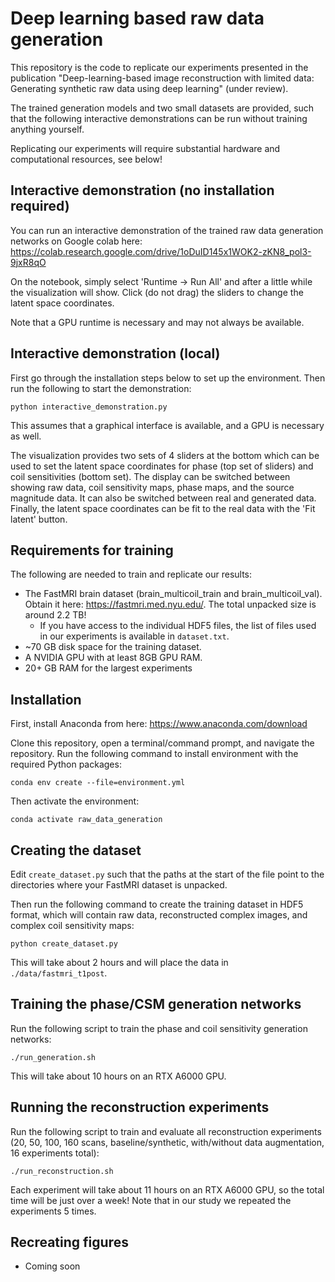 # Deep learning based raw data generationThis repository is the code to replicate our experiments presented in the publication "Deep-learning-based image reconstruction with limited data: Generating synthetic raw data using deep learning" (under review).The trained generation models and two small datasets are provided, such that the following interactive demonstrations can be run without training anything yourself.Replicating our experiments will require substantial hardware and computational resources, see below!## Interactive demonstration (no installation required)You can run an interactive demonstration of the trained raw data generation networks on Google colab here: https://colab.research.google.com/drive/1oDuID145x1WOK2-zKN8_pol3-9jxR8qOOn the notebook, simply select 'Runtime -> Run All' and after a little while the visualization will show. Click (do not drag) the sliders to change the latent space coordinates.Note that a GPU runtime is necessary and may not always be available.## Interactive demonstration (local)First go through the installation steps below to set up the environment. Then run the following to start the demonstration:```python interactive_demonstration.py```This assumes that a graphical interface is available, and a GPU is necessary as well.The visualization provides two sets of 4 sliders at the bottom which can be used to set the latent space coordinates for phase (top set of sliders) and coil sensitivities (bottom set). The display can be switched between showing raw data, coil sensitivity maps, phase maps, and the source magnitude data. It can also be switched between real and generated data. Finally, the latent space coordinates can be fit to the real data with the 'Fit latent' button.## Requirements for trainingThe following are needed to train and replicate our results:- The FastMRI brain dataset (brain_multicoil_train and brain_multicoil_val). Obtain it here: https://fastmri.med.nyu.edu/. The total unpacked size is around 2.2 TB!  - If you have access to the individual HDF5 files, the list of files used in our experiments is available in `dataset.txt`.- ~70 GB disk space for the training dataset.- A NVIDIA GPU with at least 8GB GPU RAM.- 20+ GB RAM for the largest experiments## InstallationFirst, install Anaconda from here: https://www.anaconda.com/downloadClone this repository, open a terminal/command prompt, and navigate the repository. Run the following command to install environment with the required Python packages:```conda env create --file=environment.yml```Then activate the environment:```conda activate raw_data_generation```## Creating the datasetEdit `create_dataset.py` such that the paths at the start of the file point to the directories where your FastMRI dataset is unpacked.Then run the following command to create the training dataset in HDF5 format, which will contain raw data, reconstructed complex images, and complex coil sensitivity maps:```python create_dataset.py```This will take about 2 hours and will place the data in `./data/fastmri_t1post`.## Training the phase/CSM generation networksRun the following script to train the phase and coil sensitivity generation networks:```./run_generation.sh```This will take about 10 hours on an RTX A6000 GPU.## Running the reconstruction experimentsRun the following script to train and evaluate all reconstruction experiments (20, 50, 100, 160 scans, baseline/synthetic, with/without data augmentation, 16 experiments total):```./run_reconstruction.sh```Each experiment will take about 11 hours on an RTX A6000 GPU, so the total time will be just over a week! Note that in our study we repeated the experiments 5 times.## Recreating figures- Coming soon